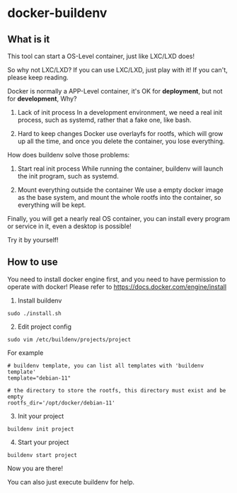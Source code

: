 # docker-buildenv
## What is it

This tool can start a OS-Level container, just like LXC/LXD does!

So why not LXC/LXD? If you can use LXC/LXD, just play with it! If you can't, please keep reading.

Docker is normally a APP-Level container, it's OK for **deployment**, but not for **development**, Why?

1. Lack of init process
In a development environment, we need a real init process, such as systemd, rather that a fake one, like bash.

2. Hard to keep changes
Docker use overlayfs for rootfs, which will grow up all the time, and once you delete the container, you lose everything.


How does buildenv solve those problems:
1. Start real init process
While running the container, buildenv will launch the init program, such as systemd.

2. Mount everything outside the container
We use a empty docker image as the base system, and mount the whole rootfs into the container, so everything will be kept.

Finally, you will get a nearly real OS container, you can install every program or service in it, even a desktop is possible!

Try it by yourself!


## How to use

You need to install docker engine first, and you need to have permission to operate with docker!
Please refer to https://docs.docker.com/engine/install

1. Install buildenv

```
sudo ./install.sh
```

2. Edit project config
```
sudo vim /etc/buildenv/projects/project
```

For example
```
# buildenv template, you can list all templates with 'buildenv template'
template="debian-11"

# the directory to store the rootfs, this directory must exist and be empty
rootfs_dir='/opt/docker/debian-11'
```

3. Init your project
```
buildenv init project
```

4. Start your project
```
buildenv start project
```

Now you are there!

You can also just execute buildenv for help.



